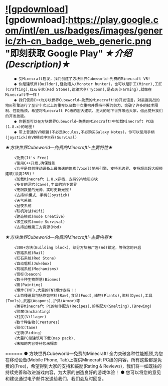 [![gpdownload]](https://play.google.com/store/apps/details?id=com.mineworld.mwpe.admob&utm_source=global_co&utm_medium=prtnr&utm_content=Mar2515&utm_campaign=PartBadge&pcampaignid=MKT-Other-global-all-co-prtnr-py-PartBadge-Mar2515-1)
[gpdownload]:https://play.google.com/intl/en_us/badges/images/generic/zh-cn_badge_web_generic.png "即刻获取 Google Play"
*★介绍(Description)★*
========
        ● 受Minecraft启发，我们创建了方块世界Cubeworld―免费的Minecraft VR!
        ● 你是建筑师(Builder),怪物猎人(Monster hunter)，也可以是矿工(Miner),工匠(Crafting),红石专家(Red Stone),运输大亨(Tycoon),是农夫(Farming),就像在Minecraft中一样！
        ● 我们使用C++为方块世界Cubeworld―免费的Minecraft!的开发语言，对最据挑战的地形引擎进行了至少十次以上的重写以及数十次重构并保持不懈的努力，突破了许多的技术限制、性能瓶颈，希望将Minecraft PC级的宏大建筑、庞大的地下世界带给大家，借此提升我们的开发技能。
        ● 你甚至可以在方块世界Cubeworld―免费的Minecraft!中加载Minecraft PC级(1.8.x)的地图!
        ● 带上普通的VR眼镜(不必是Occulus,不必购买Galaxy Notes)，你可以使用手柄(joystick)在VR模式中生存(Survival)

*★方块世界Cubeworld―免费的Minecraft!-主要特性★*

        √免费(It's Free)
        √使用C++开发,确保性能
        √几乎是目前移动设备上最快速的体素(Voxel)地形引擎，支持无边界、支持超高超大规模建筑(最高255)！
        √加载Minecraft 1.8.x存档，支持99%地形方块
        √多变的洞穴(Cave),丰富的地下世界
        √无限数量的光源、实时更新光照！
        √支持VR模式、手柄(Joystick)
        √天气系统
        √昼夜系统
        √联机对战(Wifi)
        √建造模式(mode Creative)
        √求生模式(mode Survival)
        √支持加载第三方资源(Mod)

*★方块世界Cubeworld―免费的Minecraft!-主要内容★*

        √300+方块(Building block)，部分方块被广告(Ad)锁定，等待您的开启
        √铁路系统(Rail)
        √红石系统(Red Stone)
        √自动唱机(Jukebox)
        √机械系统(Mechanisms)
        √信标(beacon)
        √数十种生物群落(Biomes)
        √画(Painting)
        √爆炸(TNT),大量的TNT爆炸支持！！
        √上百種道具包括原始材料(Raw),食品(Food),植物(Plants),染料(Dyes),工具(Tools),武器(Weapons),护具(Armor)等
        √兼容Minecraft PC的制作配方(Recipes),熔炼配方(Smelting),(Brewing)
        √附魔(Enchanting)
        √村民(Villager)
        √数十种生物(Creatures) 
        √驯化(Tame)
        √坐骑(Riding)
        √大量PC级建筑可下载(map pack).
        √未知的内容等待您来探索
        
======
        ● 方块世界Cubeworld―免费的Minecraft! 全力突破各种性能瓶颈,为您在移动设备(Mobile Phone, Tab)上提供Minecraft PC级的内容，所有这些都是免费的(Free)，希望得到大家的支持和鼓励(Rating & Reviews)，我们将一如既往的持续完善和改进游戏内容，为大家的创造良好的游戏体验！
        ● 您可以将您的意见和建议通过电子邮件发送给我们，我们会及时回复。
